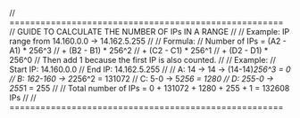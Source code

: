 // =====================================================
// GUIDE TO CALCULATE THE NUMBER OF IPs IN A RANGE
//
// Example: IP range from 14.160.0.0 → 14.162.5.255
//
// Formula:
// Number of IPs = (A2 - A1) * 256^3
//                + (B2 - B1) * 256^2
//                + (C2 - C1) * 256^1
//                + (D2 - D1) * 256^0
// Then add 1 because the first IP is also counted.
//
// Example:
// Start IP: 14.160.0.0
// End IP:   14.162.5.255
//
// A: 14 → 14 → (14-14)*256^3 = 0
// B: 162-160 → 2*256^2 = 131072
// C: 5-0 → 5*256 = 1280
// D: 255-0 → 255*1 = 255
//
// Total number of IPs = 0 + 131072 + 1280 + 255 + 1 = 132608 IPs
//
// =====================================================